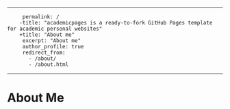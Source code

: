   ---
		 permalink: /
		-title: "academicpages is a ready-to-fork GitHub Pages template for academic personal websites"
		+title: "About me"
		 excerpt: "About me"
		 author_profile: true
		 redirect_from: 
		   - /about/
		   - /about.html
 ---

# About Me
